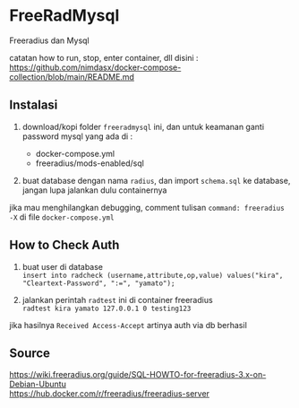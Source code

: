 # FreeRadMysql

Freeradius dan Mysql

catatan how to run, stop, enter container, dll disini :  
https://github.com/nimdasx/docker-compose-collection/blob/main/README.md

## Instalasi

1. download/kopi folder `freeradmysql` ini, dan untuk keamanan ganti password mysql yang ada di :  
    - docker-compose.yml
    - freeradius/mods-enabled/sql

2. buat database dengan nama `radius`, dan import `schema.sql` ke database, jangan lupa jalankan dulu containernya  

jika mau menghilangkan debugging, comment tulisan `command: freeradius -X` di file `docker-compose.yml`

## How to Check Auth

1. buat user di database  
    `insert into radcheck (username,attribute,op,value) values("kira", "Cleartext-Password", ":=", "yamato");`

2. jalankan perintah `radtest` ini di container freeradius  
    `radtest kira yamato 127.0.0.1 0 testing123`

jika hasilnya `Received Access-Accept` artinya auth via db berhasil  

## Source
https://wiki.freeradius.org/guide/SQL-HOWTO-for-freeradius-3.x-on-Debian-Ubuntu  
https://hub.docker.com/r/freeradius/freeradius-server